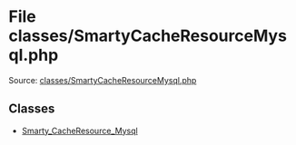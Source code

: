 File classes/SmartyCacheResourceMysql.php
=========

Source: [classes/SmartyCacheResourceMysql.php](https://github.com/PrestaShop/PrestaShop/blob/1.6.1.3/classes/SmartyCacheResourceMysql.php)


Classes
-------

* [Smarty_CacheResource_Mysql](class.Smarty_CacheResource_Mysql.md)

